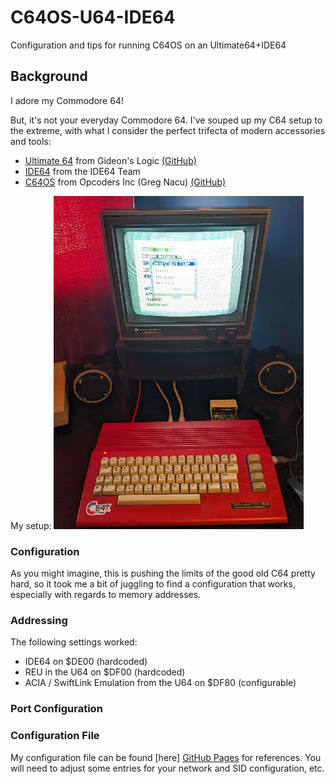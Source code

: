 # C64OS-U64-IDE64
Configuration and tips for running C64OS on an Ultimate64+IDE64

## Background
I adore my Commodore 64! 

But, it's not your everyday Commodore 64.   I've souped up my C64 setup to the extreme, with what I consider the perfect trifecta of modern accessories and tools:

* [Ultimate 64](https://ultimate64.com/) from Gideon's Logic [(GitHub)](https://github.com/GideonZ)
* [IDE64](https://www.ide64.org/) from the IDE64 Team
* [C64OS](https://c64os.com/) from Opcoders Inc (Greg Nacu)  [(GitHub)](https://github.com/OpCoders-Inc)

My setup:
![Ultimate 64](https://github.com/LeifBloomquist/C64OS-U64-IDE64/blob/main/u64-2024-sm.jpg)

### Configuration

As you might imagine, this is pushing the limits of the good old C64 pretty hard, so it took me a bit of juggling to find a configuration that works, especially with regards to memory addresses.

### Addressing

The following settings worked:

* IDE64 on $DE00 (hardcoded)
* REU in the U64 on $DF00 (hardcoded)
* ACIA / SwiftLink Emulation from the U64 on $DF80 (configurable)

### Port Configuration





### Configuration File

My configuration file can be found [here] [GitHub Pages](https://github.com/LeifBloomquist/C64OS-U64-IDE64/blob/main/C64OS-IDE64.cfg) for references.   You will need to adjust some entries for your network and SID configuration, etc.
